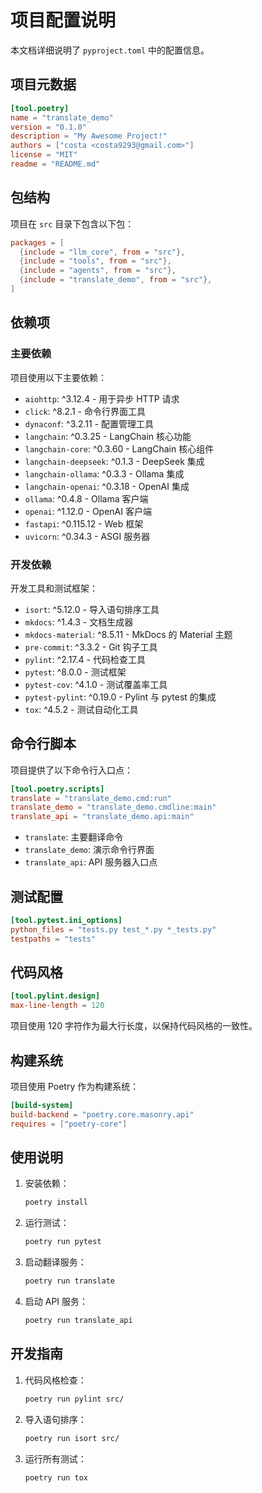 # 项目配置说明

本文档详细说明了 `pyproject.toml` 中的配置信息。

## 项目元数据

```toml
[tool.poetry]
name = "translate_demo"
version = "0.1.0"
description = "My Awesome Project!"
authors = ["costa <costa9293@gmail.com>"]
license = "MIT"
readme = "README.md"
```

## 包结构

项目在 `src` 目录下包含以下包：

```toml
packages = [
  {include = "llm_core", from = "src"},
  {include = "tools", from = "src"},
  {include = "agents", from = "src"},
  {include = "translate_demo", from = "src"},
]
```

## 依赖项

### 主要依赖

项目使用以下主要依赖：

- `aiohttp`: ^3.12.4 - 用于异步 HTTP 请求
- `click`: ^8.2.1 - 命令行界面工具
- `dynaconf`: ^3.2.11 - 配置管理工具
- `langchain`: ^0.3.25 - LangChain 核心功能
- `langchain-core`: ^0.3.60 - LangChain 核心组件
- `langchain-deepseek`: ^0.1.3 - DeepSeek 集成
- `langchain-ollama`: ^0.3.3 - Ollama 集成
- `langchain-openai`: ^0.3.18 - OpenAI 集成
- `ollama`: ^0.4.8 - Ollama 客户端
- `openai`: ^1.12.0 - OpenAI 客户端
- `fastapi`: ^0.115.12 - Web 框架
- `uvicorn`: ^0.34.3 - ASGI 服务器

### 开发依赖

开发工具和测试框架：

- `isort`: ^5.12.0 - 导入语句排序工具
- `mkdocs`: ^1.4.3 - 文档生成器
- `mkdocs-material`: ^8.5.11 - MkDocs 的 Material 主题
- `pre-commit`: ^3.3.2 - Git 钩子工具
- `pylint`: ^2.17.4 - 代码检查工具
- `pytest`: ^8.0.0 - 测试框架
- `pytest-cov`: ^4.1.0 - 测试覆盖率工具
- `pytest-pylint`: ^0.19.0 - Pylint 与 pytest 的集成
- `tox`: ^4.5.2 - 测试自动化工具

## 命令行脚本

项目提供了以下命令行入口点：

```toml
[tool.poetry.scripts]
translate = "translate_demo.cmd:run"
translate_demo = "translate_demo.cmdline:main"
translate_api = "translate_demo.api:main"
```

- `translate`: 主要翻译命令
- `translate_demo`: 演示命令行界面
- `translate_api`: API 服务器入口点

## 测试配置

```toml
[tool.pytest.ini_options]
python_files = "tests.py test_*.py *_tests.py"
testpaths = "tests"
```

## 代码风格

```toml
[tool.pylint.design]
max-line-length = 120
```

项目使用 120 字符作为最大行长度，以保持代码风格的一致性。

## 构建系统

项目使用 Poetry 作为构建系统：

```toml
[build-system]
build-backend = "poetry.core.masonry.api"
requires = ["poetry-core"]
```

## 使用说明

1. 安装依赖：
   ```bash
   poetry install
   ```

2. 运行测试：
   ```bash
   poetry run pytest
   ```

3. 启动翻译服务：
   ```bash
   poetry run translate
   ```

4. 启动 API 服务：
   ```bash
   poetry run translate_api
   ```

## 开发指南

1. 代码风格检查：
   ```bash
   poetry run pylint src/
   ```

2. 导入语句排序：
   ```bash
   poetry run isort src/
   ```

3. 运行所有测试：
   ```bash
   poetry run tox
   ```